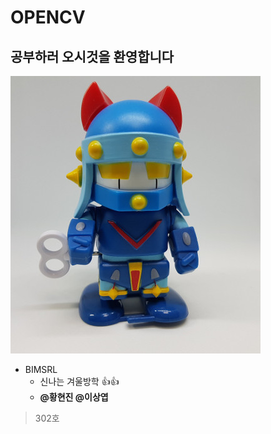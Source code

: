 # OPENCV
 ## 공부하러 오시것을 환영합니다
 ![taekwonv](/img/taekwonv1.jpg) 

* BIMSRL  
    * 신나는 겨울방학 :+1::+1:
    * __@황현진 @이상엽__

> 302호

